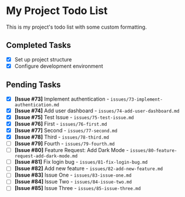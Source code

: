 # My Project Todo List

This is my project's todo list with some custom formatting.

## Completed Tasks
- [x] Set up project structure
- [x] Configure development environment

## Pending Tasks
- [x] **[Issue #73]** Implement authentication - `issues/73-implement-authentication.md`
- [x] **[Issue #74]** Add user dashboard - `issues/74-add-user-dashboard.md`
- [x] **[Issue #75]** Test Issue - `issues/75-test-issue.md`
- [x] **[Issue #76]** First - `issues/76-first.md`
- [x] **[Issue #77]** Second - `issues/77-second.md`
- [x] **[Issue #78]** Third - `issues/78-third.md`
- [ ] **[Issue #79]** Fourth - `issues/79-fourth.md`
- [ ] **[Issue #80]** Feature Request: Add Dark Mode - `issues/80-feature-request-add-dark-mode.md`
- [ ] **[Issue #81]** Fix login bug - `issues/81-fix-login-bug.md`
- [ ] **[Issue #82]** Add new feature - `issues/82-add-new-feature.md`
- [ ] **[Issue #83]** Issue One - `issues/83-issue-one.md`
- [ ] **[Issue #84]** Issue Two - `issues/84-issue-two.md`
- [ ] **[Issue #85]** Issue Three - `issues/85-issue-three.md`
